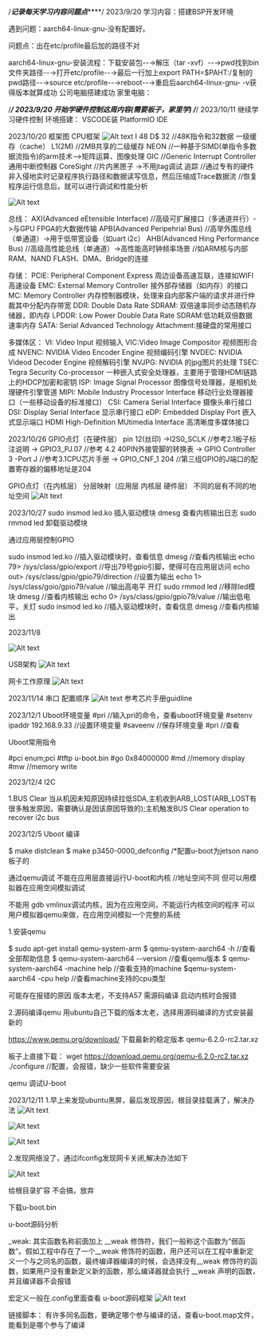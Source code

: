    /***************记录每天学习内容问题点*******************/
2023/9/20
学习内容：搭建BSP开发环境

遇到问题：aarch64-linux-gnu-没有配置好。

问题点：出在etc/profile最后加的路径不对

aarch64-linux-gnu-安装流程：下载安装包--→解压（tar -xvf）--→pwd找到bin文件夹路径--→打开etc/profile--→最后一行加上export PATH=$PAHT:/复制的pwd路径--→source etc/profile--→reboot--→重启后aarch64-linux-gnu- -v获得版本就算成功
公司电脑搭建成功
家里电脑：

/*********************************************************/
2023/9/20
开始学硬件控制这周内容(需要板子，家里学)
/*********************************************************/
2023/10/11
继续学习硬件控制
环境搭建：
VSCODE装 PlatformIO IDE
 

























2023/10/20
框架图
CPU框架
![Alt text](image-1.png)
I 48 D$ 32 //48K指令和32数据  一级缓存（cache）
L1(2M)  //2MB共享的二级缓存
NEON  //一种基于SIMD(单指令多数据流指令)的arm技术-->矩阵运算、图像处理
GIC  //Generic Interrupt Controller 通用中断控制器 
CoreSight //片内黑匣子 ->不用jtag调试 追踪
          //通过专有的硬件非入侵地实时记录程序执行路径和数据读写信息，然后压缩成Trace数据流
          //恢复程序运行信息后，就可以进行调试和性能分析

![Alt text](image-2.png)

总线：
AXI(Advanced eEtensible Interface) //高级可扩展接口（多通道并行）->与GPU FPGA的大数据传输
APB(Advanced Peripehrial Bus) //高举外围总线（单通道）->用于低带宽设备（如uart i2c）
AHB(Advanced Hing Performance Bus) //高级高性能总线（单通道）->高性能高时钟频率场景 
    //如ARM核与内部RAM、NAND FLASH、DMA、Bridge的连接

存储：
PCIE: Peripheral Component Express 周边设备高速互联，连接如WIFI高速设备
EMC: External Memory Controller 接外部存储器（如内存）的接口
MC: Memory Controller 内存控制器模块，处理来自内部客户端的请求并进行仲裁其中分配内存带宽
DDR: Double Data Rate SDRAM: 双倍速率同步动态随机存储器，即内存
LPDDR: Low Power Double Data Rate SDRAM:低功耗双倍数据速率内存
SATA: Serial Advanced Technology Attachment:接硬盘的常用接口


多媒体区：
VI: Video Input 视频输入
VIC:Video Image Compositor 视频图形合成
NVENC: NVIDIA Video Encoder Engine 视频编码引擎
NVDEC: NVIDIA Videod Decoder Engine 视频解码引擎
NVJPG: NVIDIA 的jpg图片的处理
TSEC:  Tegra Security Co-processor 一种嵌入式安全处理器，主要用于管理HDMI链路上的HDCP加密和密钥
ISP: Image Signal Processor 图像信号处理器，是相机处理硬件引擎管道
MIPI: Mobile Industry Processor Interface 移动行业处理器接口（一些移动设备的标准接口）
CSI: Camera Serial Interface 摄像头串行接口
DSI: Display Serial Interface 显示串行接口
eDP: Embedded Display Port 嵌入式显示端口
HDMI High-Definition MUtimedia Interface 高清晰度多媒体接口


2023/10/26
GPIO点灯（在硬件层）
pin 12(丝印) ->I2S0_SCLK  //参考2.1板子标注说明
-> GPIO3_PJ.07 //参考 4.2 40PIN外接管脚的转换表
-> GPIO Controller 3 -Port J //参考3.1CPU芯片手册
-> GPIO_CNF_1 204 //第三组GPIO的J端口的配置寄存器的偏移地址是204


GPIO点灯（在内核层）
分层映射（应用层  内核层  硬件层）
不同的层有不同的地址空间
![Alt text](image-3.png)

2023/10/27
sudo insmod led.ko  插入驱动模块
dmesg      查看内核输出日志
sudo rmmod led 卸载驱动模块

通过应用层控制GPIO

sudo insmod led.ko  //插入驱动模块时，查看信息
dmesg //查看内核输出
echo 79> /sys/class/gpio/export  //导出79号gpio引脚，使得可在应用层访问
echo out> /sys/class/gpio/gpio79/direction //设置为输出
echo 1> /sys/class/goio/gpio79/value  //输出高电平 开灯
sudo rmmod led //移除led模块
dmesg   //查看内核输出
echo 0> /sys/class/gpio/gpio79/value  //输出低电平，关灯
sudo insmod led.ko  //插入驱动模块时，查看信息
dmesg   //查看内核输出


2023/11/8


![Alt text](image-4.png)


USB架构
![Alt text](image-5.png)

网卡工作原理
![Alt text](image-6.png)


2023/11/14 串口
配置顺序
![Alt text](image-7.png)
参考芯片手册guidline



2023/12/1 Uboot环境变量
#pri   //输入pri的命令，查看uboot环境变量
#setenv ipaddr 192.168.9.33  //设置环境变量
#saveenv   //保存环境变量
#pri   //查看

Uboot常用指令

#pci enum;pci
#tftp u-boot.bin
#go 0x84000000
#md    //memory display
#mw    //memory write 



2023/12/4 I2C

1.BUS Clear 
当从机因未知原因持续拉低SDA,主机收到ARB_LOST(ARB_LOST有很多触发原因，需要确认是因该原因导致的);主机触发BUS Clear operation to recover i2c bus


2023/12/5 Uboot 编译

$ make distclean 
$ make p3450-0000_defconfig  /*配置u-boot为jetson nano板子的  

通过qemu调试
不能在应用层直接运行U-boot和内核   //地址空间不同
但可以用模拟器在应用空间模拟调试

不能用 gdb vmlinux调试内核，因为在应用空间，不能运行内核空间的程序
可以用户模拟器qemu来做，在应用空间模拟一个完整的系统

1.安装qemu 

$ sudo apt-get install qemu-system-arm
$ qemu-system-aarch64 -h //查看全部帮助信息
$ qemu-system-aarch64 --version //查看qemu版本
$ qemu-system-aarch64 -machine help  //查看支持的machine
$qemu-system-aarch64 -cpu help  //查看machine支持的cpu类型


可能存在报错的原因
版本太老，不支持A57 需源码编译
启动内核时会报错

2.源码编译qemu
用ubuntu自己下载的版本太老，选择用源码编译的方式安装最新的

https://www.qemu.org/download/ 下载最新的稳定版本 qemu-6.2.0-rc2.tar.xz 

板子上直接下载：
wget https://download.qemu.org/qemu-6.2.0-rc2.tar.xz
./configure  //配置，会报错，缺少一些软件需要安装


qemu 调试U-boot


2023/12/11
1.早上来发现ubuntu黑屏，最后发现原因，根目录挂载满了，解决办法
![Alt text](image.png)

![Alt text](image-1.png)

![Alt text](image-2.png)


2.发现网络没了，通过ifconfig发现网卡关闭,解决办法如下

![Alt text](image-3.png)

给根目录扩容
不会搞，放弃

下载u-boot.bin

u-boot源码分析

_weak:
    其实函数名称前面加上 __weak 修饰符，我们一般称这个函数为“弱函数”。假如工程中存在了一个__weak 修饰符的函数，用户还可以在工程中重新定义一个与之同名的函数，最终编译器编译的时候，会选择没有__weak 修饰符的函数，如果用户没有重新定义新的函数，那么编译器就会执行 __weak 声明的函数，并且编译器不会报错
 
 宏定义一般在.config里面查看
 u-boot源码框架
 ![Alt text](image-4.png)

链接脚本：
有许多同名函数，要确定哪个参与编译的话，查看u-boot.map文件，能看到是哪个参与了编译
